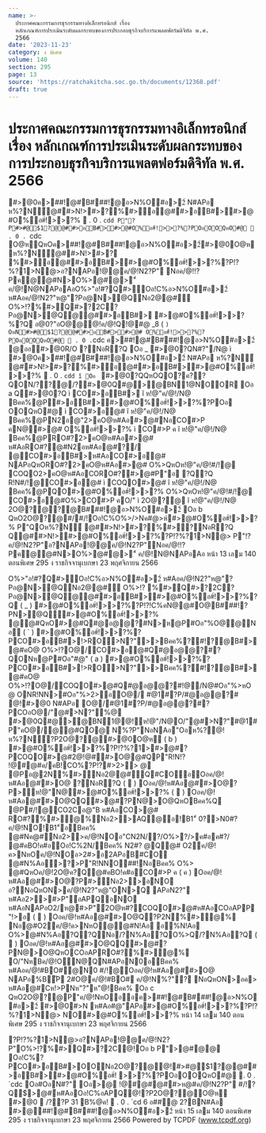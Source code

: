 ```yaml
---
name: >-
  ประกาศคณะกรรมการธุรกรรมทางอิเล็กทรอนิกส์ เรื่อง
  หลักเกณฑ์การประเมินระดับผลกระทบของการประกอบธุรกิจบริการแพลตฟอร์มดิจิทัล พ.ศ.
  2566
date: '2023-11-23'
category: ง พิเศษ
volume: 140
section: 295
page: 13
source: 'https://ratchakitcha.soc.go.th/documents/12368.pdf'
draft: true
---
```


# ประกาศคณะกรรมการธุรกรรมทางอิเล็กทรอนิกส์ เรื่อง หลักเกณฑ์การประเมินระดับผลกระทบของการประกอบธุรกิจบริการแพลตฟอร์มดิจิทัล พ.ศ. 2566

#>@0ค>##!@#B###!@อ>N%O#อ>2์ N#APอ ห%?N์@##>N!>#>?%#>อ@##>อB#>#>@#O%อ#์!>>?%  . 0 . `cdd P"?P#>#@$1?@@##>อB#>#>@#O%อ#์!>>?%?POอOOQหO#@  . 0 . `cdc O@หQหOค>##!@#B###!@อ>N%O#อ>2์#>@0O@หห%?N์@##>N!>#>? %#>อ@##>อB#>#>@#O%อ#์!>>?%?P!?%?1>N@>อ?NAPอ!@@ค/@!N2?P" Nอค/@!!?Pค@@#N>O%>@#@>"์ ค/@!N@NAPอAอO%>"อ!#?Q#>Oอ!C%อ>N%O#อ>2์ ห#Aอค/@!N2?"ห@"?Pอ@N>@QNอ2@@# O%>!?%#>Q#>?2C?Pอ@N>@Q@@##>อB#> #>@#O%อ#์!>>?%?Q อ@0?"อO@@@!ค/@!Q!@#@ _8 ( ` ) OหN#>#@$1?@@##>อB#>#>@# O%อ#์!>>?%?POอOOQหO#@  . 0 . `cdc ค>##!@#B###!@อ>N%O#อ>2์ @ออ#>@0R/O ?NอR?Q Oอ _ #>@0?QN#?"/N@ ì #>@0ค>##!@#B###!@อ>N%O#อ>2์ N#APอ ห%?N์ @##>N!>#>?%#>อ@##>อB#>#>@#O%อ#์!>>?%  . 0 . `cdd î Oอ ` #>@0?QQหOQO?ค??QON/??@/?#>@0Q#@>@BN1@NOOR Oอ a Q#>@0?Q ì CO#>อB#> î ห!@"ค/@!/N@ Bคค%@P#>อB#>#>@#O%อ#์!>>?%?POอ OOQหO#@ ì CO#>อ@# î ห!@"ค/@!/N@ Bคค%@PN2อ@"2>คO@ห#Aอ#>@#NอCO#>P คN@#>@# O%อ#์!>>?% ì CO#>P ค î ห!@"ค/@!/N@ Bคค%@PRO#?2>คO@ห#Aอ#>@# ห#AอRO#?@#N2อห#Aอ@#?/ @CO#>อB#>ห#AอCO#>อ@# NAPอQหORO#?2>คO@ห#Aอ#>@# O%>QหOห!@"ค/@!#/!@ COQO2>คO@ห#AอCORO#?#>@#P"อ ?Q?Q R!N#/!@CO#>อ@# ì COQO#>@# î ห!@"ค/@!/N@ Bคค%@PQO#>@#O%อ#์!>>?% O%>QหOห!@"ค/@!#/!@ CO#>อ@#O%>CO#>P คO/" ì 2O@?@ î ห!@"ค/@!/N@ 2O@?@?@B###!@อ>N%O#อ>2์ Oอ b QหO2O@?@#/#/!Oอ!C%O%>/>Nค#@>ห์#>@#O%อ#์!>>?% P"QOห%?N์ @##>N!>#>?%#>?NอR?Q Q@##>N!>#>@#O%อ#์!>>?%?P!?%?1>N@> P"!?ค/@!N2?P"อ?NAPอ!@@ค/@!N2?P"Nอค/@!!?Pค@@#N>O%>@#@>"์ ค/@!N@NAPอAอ หน้า 13 เลม 140 ตอนพิเศษ 295 ง ราชกิจจานุเบกษา 23 พฤศจิกายน 2566

O%>"อ!#?Q#>Oอ!C%อ>N%O#อ>2์ ห#Aอค/@!N2?"ห@"?Pอ@N>@QNอ2@@# O%>!? %#>Q#>?2C?Pอ@N>@Q@@##>อB#>#>@#O%อ#์!>>?%?Q ( _ ) #>@#O%อ#์!>>?%?P!?!C%คN@@#O@B###!?PN>@Q#>@#O%อ#์!>>?% @@#QหO#>@#Q#@อ@@?#N>ห@P#Oอ"%O@@Nอี ( ` ) #>@#O%อ#์!>>?%?PCO#>อB#>!>RO>N?">>Bคค%?#!?@B#> @#คO@ O%>!?O@/CO#>อ@#Q#@อ@@?#?QONห@P#Oอ"#@" ( a ) #>@#O%อ#์!>>?%?PCO#>อB#>!>RO>N?">>Bคค%?#!?@B#> @#คO@ O%>!?O@/COQO#>@#Q#@อ@@?#!@/N@#Oอ"%>หO@ ONR!NN>#Oอ"%>2>อO@/ #@1#?P/#@อ@@?# @!#>@0 N#APอ O@/#@1#?P/#@อ@@?#?PCOอO@/"@#>N?"%@ #>@0Q#@>@BN1@@!ห!@"/N@O/"@#>N?"#@1# P"คO@/@@#QO@ N%?P"NอNAอ"Oอห%?@!ห%?N์?P2O@?@#>@0O@ห ( b ) #>@#O%อ#์!>>?%?P!?%?1>#>@#?PCOQO#>@#2@!@##>O@@#QP"R!N!? !@#@#ค/คB!CO%?P!?#>2>> @ @Pอ@2N%#>Nอ2@@#Q#COอOอค/@! ห#Aอ@##>O@ ?NอR?Q (  ) Oอค/@!ห#Aอ@##>O@?P>ห!@"N@#>@#O%อ#์!>>?% (  ) Oอค/@!ห#Aอ@##>O@QQ#>@#?PN@>O@QหOBคค%Q @P#/!@CO2Cอ@"B ห#AอCO>@# RO#?%#>@%Nอ2>>AQ@อ!B1"์ 0?>N0#?ค/@!NO!B1"์อBคค% @#Nค@#Nอ2>>ค/@!NOอ"CN2N/?/O%>?/>ค#อค#?/ @#คBO!ค#อOอ!C%2N/Bคค% N2#? @Q@# O2ค/@!ค>NหOค/@!NOอ>2#>อ2APอB#CO @#N%Aอ>?>P"R!NNO##!NอBคค% O%> @#QหOค/@!2O@ค?Q@#คBO!ค#อCO#>P ค ( ค ) Oอค/@!ห#Aอ@##>O@?P#>Nอ2>>อNO อ?NอQหON>ค/@!N2?"ห@"ON>Q APอN2?" ห#Aอ2>>#>P"์อAPQอNO ห#AอNAPอO2/ห@#>P"์2O@ห#?COQO#>@#ห#AอCOอAPP"!>อ (  ) Oอค/@!ห#Aอ@##>O@Q?P2N%#>@% Nอ@#O2ค/@!ค>NหO@@#N!Aอ อ%N!Aอ O%>@#N%Aอ?Q?QNอ/?N%Aอ?QO%>Q/?N%Aอ?Q (  ) Oอค/@!ห#Aอ@##>O@QQ#>@#?PN@>O@QหOCOอAPRO#?%#>@% O/"NหBค/@!ON@QN#APอN0อBคค% ห#Aอค/@!#BO#@N0 #/!@Oอค/@!ห#Aอ@##>O@ NAPอ%BัP 2#O@ค/@!#BO# ค/@!N%?"? NอQหON>อค> ห#Aอ@#Cห!>PNห"?"ห"@!Bคค% Oอ c QหO2O@?@P"ค/@!NหOออค>##!@#B###!@อ>N%O#อ>2์ #>@0#>N ห#Aอ#@"APอ#>@#O%อ#์!>>?%?P!?%?1>N@> NO#>@#O%อ#์!>>?% หน้า 14 เลม 140 ตอนพิเศษ 295 ง ราชกิจจานุเบกษา 23 พฤศจิกายน 2566

?P!?%?1>N@>อ?NAPอ!@@ค/@!N2?P"O%>!?%#>Q#>?2C@!Oอ b P">@#@@ Oอ!C%?PCO#>อB#>OONอ2O@?@@!#>#@$1?@@##>อB#>#>@#O%อ#์! >>?%?POอOOQหO#@  . 0 . `cdc Oอ#OอN#?" Oอ>@ !@#@#@##>ห@#ค/@!N2?P" #/!?Q$>@#์ห#AอOอ!C%อAPQ@!?P2O@?@O@ห #>@0  /??P 31 B%@ค!  . 0 . `cd 6 อ##@ 2?BN#Aอ #>@##!@#B###!@อ>N%O#อ>2์ หน้า 15 เลม 140 ตอนพิเศษ 295 ง ราชกิจจานุเบกษา 23 พฤศจิกายน 2566 Powered by TCPDF (www.tcpdf.org)
